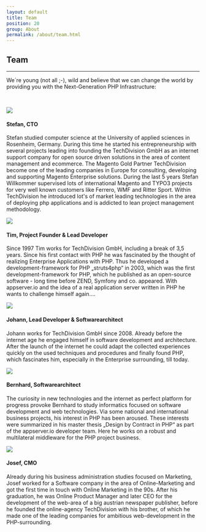 ```yaml
---
layout: default
title: Team
position: 20
group: About
permalink: /about/team.html
---
```


## Team
<hr>

We´re young (not all ;-), wild and believe that we can change the world by providing you with the Next-Generation PHP Infrastructure:
<p><br/></p>

<div class="well">
    <div class="row">
        <div class="col-md-2 text-center">
            <img src="https://github.com/willkommers.png" class="avatar img-circle">
        </div>
        <div class="col-md-10">
            <h4><b>Stefan</b>, CTO</h4>
            <p>
                Stefan studied computer science at the University of applied sciences in Rosenheim, Germany.
                During this time he started his entrepreneurship with several projects leading into founding
                the TechDivision GmbH as an internet support company for open source driven solutions in the
                area of content management and ecommerce. The Magento Gold Partner TechDivision become one of
                the leading companies in Europe for consulting, developing and supporting Magento Enterprise
                solutions. During the last 5 years Stefan Willkommer supervised lots of international Magento
                and TYPO3 projects for very well known customers like Ferrero, WMF and Ritter Sport.
                Within TechDivision he introduced lot's of market leading technologies in the area of
                deploying php applications and is addicted to lean project management methodology.
            </p>
        </div>
    </div>
</div>
<div class="well">
    <div class="row">
        <div class="col-md-2 text-center">
            <img src="https://github.com/wagnert.png" class="avatar img-circle">
        </div>
        <div class="col-md-10">
            <h4><b>Tim</b>, Project Founder & Lead Developer</h4>
            <p>
                Since 1997 Tim works for TechDivision GmbH, including a break of 3,5 years. Since his first contact
                with PHP he was fascinated by the thought of realizing Enterprise Applications with PHP. Thus he
                developed a development-framework for PHP „struts4php“ in 2003, which was the first
                development-framework for PHP, which he published as an open-source software - long time before ZEND,
                Symfony and co. appeared. With appserver.io and the idea of a real application server written in PHP
                he wants to challenge himself again….
            </p>
        </div>
    </div>
</div>
<div class="well">
    <div class="row">
        <div class="col-md-2 text-center">
            <img src="https://github.com/zelgerj.png" class="avatar img-circle">
        </div>
        <div class="col-md-10">
            <h4><b>Johann</b>, Lead Developer & Softwarearchitect</h4>
            <p>
                Johann works for TechDivision GmbH since 2008. Already before the internet age he engaged himself
                in software development and architecture. After the launch of the internet he could adapt the
                collected experiences quickly on the used techniques and procedures and finally found PHP,
                which fascinates him, especially in the Enterprise surrounding, till today.
            </p>
        </div>
    </div>
</div>
<div class="well">
    <div class="row">
        <div class="col-md-2 text-center">
            <img src="https://github.com/wick-ed.png" class="avatar img-circle">
        </div>
        <div class="col-md-10">
            <h4><b>Bernhard</b>, Softwarearchitect</h4>
            <p>
                The curiosity in new technologies and the internet as perfect platform for progress provoke
                Bernhard to study informatics focused on software development and web technologies.
                Via some national and international business projects, his interest in PHP has been aroused.
                These interests were summarized in his master thesis „Design by Contract in PHP“ as part of
                the appserver.io developer team. Here he works on a robust and multilateral middleware for the
                PHP project business.
            </p>
        </div>
    </div>
</div>
<div class="well">
    <div class="row">
        <div class="col-md-2 text-center">
            <img src="https://github.com/willkommerj.png" class="avatar img-circle">
        </div>
        <div class="col-md-10">
            <h4><b>Josef</b>, CMO</h4>
            <p>
                Already during his business administration studies focused on Marketing, Josef worked for a
                Software company in the area of Online-Marketing and got the first time in touch with Online
                Marketing in the 90s. After his graduation, he was Online Product Manager and later CEO for
                the development of the web-area of a big austrian newspaper publisher, before he founded the
                online-agency TechDivision with his brother, of which he made one of the leading companies
                for ambitious web-development in the PHP-surrounding.
            </p>
        </div>
    </div>
</div>